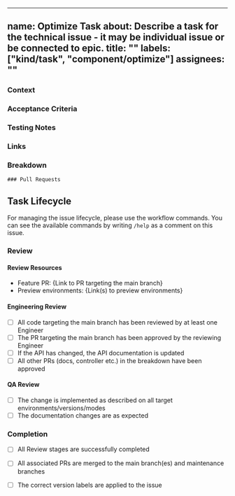 ---

name: Optimize Task
about: Describe a task for the technical issue - it may be individual issue or be connected to epic.
title: ""
labels: ["kind/task", "component/optimize"]
assignees: ""
-------------

### Context

<!-- Please, describe the context and need for this task.-->

### Acceptance Criteria

<!-- Please list the Acceptance Criteria. It will be used during Review -->

### Testing Notes

<!-- Any additional information that can be used for review should be provided here -->

### Links

<!-- Add links to related issues -->

### Breakdown

<!-- A breakdown of tasks that need to be completed in order for this to be ready for review. -->
<!--
- [ ] #123
- [ ] Step X
-->

```[tasklist]
### Pull Requests
```

## Task Lifecycle

For managing the issue lifecycle, please use the workflow commands. You can see the available
commands by writing `/help` as a comment on this issue.

### Review

#### Review Resources

<!-- When in review, the resources to be used for review should be listed here) -->
- Feature PR: {Link to PR targeting the main branch}
- Preview environments: {Link(s) to preview environments}

#### Engineering Review

- [ ] All code targeting the main branch has been reviewed by at least one Engineer
- [ ] The PR targeting the main branch has been approved by the reviewing Engineer
- [ ] If the API has changed, the API documentation is updated
- [ ] All other PRs (docs, controller etc.) in the breakdown have been approved

#### QA Review

- [ ] The change is implemented as described on all target environments/versions/modes
- [ ] The documentation changes are as expected

### Completion

- [ ] All Review stages are successfully completed
- [ ] All associated PRs are merged to the main branch(es) and maintenance branches
- [ ] The correct version labels are applied to the issue

